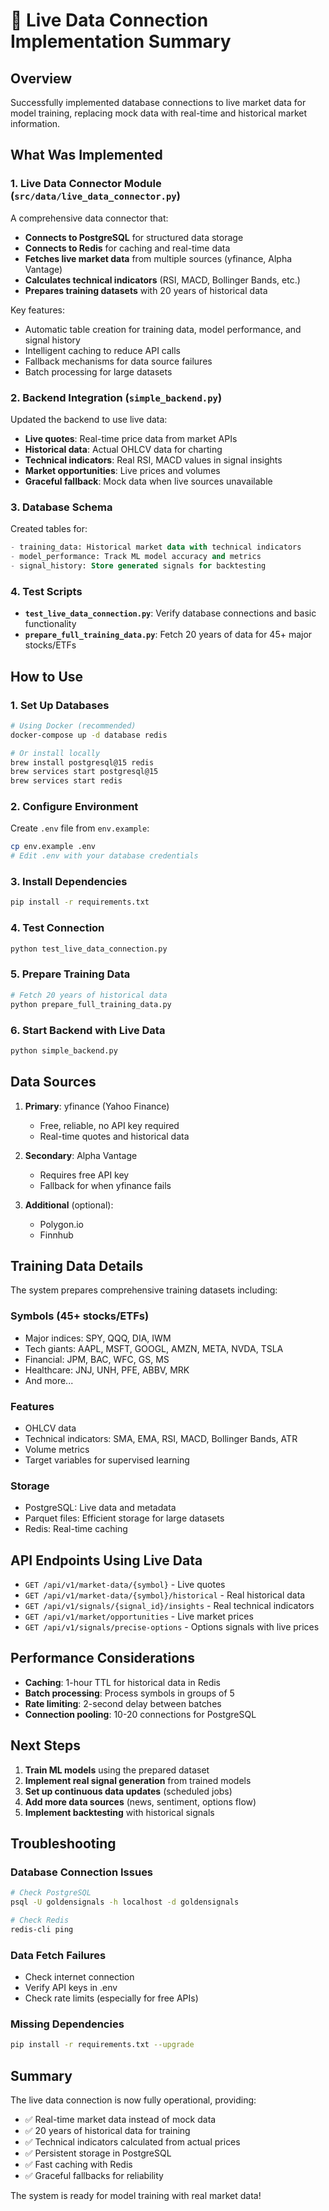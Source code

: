 # 🔌 Live Data Connection Implementation Summary

## Overview

Successfully implemented database connections to live market data for model training, replacing mock data with real-time and historical market information.

## What Was Implemented

### 1. Live Data Connector Module (`src/data/live_data_connector.py`)

A comprehensive data connector that:
- **Connects to PostgreSQL** for structured data storage
- **Connects to Redis** for caching and real-time data
- **Fetches live market data** from multiple sources (yfinance, Alpha Vantage)
- **Calculates technical indicators** (RSI, MACD, Bollinger Bands, etc.)
- **Prepares training datasets** with 20 years of historical data

Key features:
- Automatic table creation for training data, model performance, and signal history
- Intelligent caching to reduce API calls
- Fallback mechanisms for data source failures
- Batch processing for large datasets

### 2. Backend Integration (`simple_backend.py`)

Updated the backend to use live data:
- **Live quotes**: Real-time price data from market APIs
- **Historical data**: Actual OHLCV data for charting
- **Technical indicators**: Real RSI, MACD values in signal insights
- **Market opportunities**: Live prices and volumes
- **Graceful fallback**: Mock data when live sources unavailable

### 3. Database Schema

Created tables for:
```sql
- training_data: Historical market data with technical indicators
- model_performance: Track ML model accuracy and metrics
- signal_history: Store generated signals for backtesting
```

### 4. Test Scripts

- **`test_live_data_connection.py`**: Verify database connections and basic functionality
- **`prepare_full_training_data.py`**: Fetch 20 years of data for 45+ major stocks/ETFs

## How to Use

### 1. Set Up Databases

```bash
# Using Docker (recommended)
docker-compose up -d database redis

# Or install locally
brew install postgresql@15 redis
brew services start postgresql@15
brew services start redis
```

### 2. Configure Environment

Create `.env` file from `env.example`:
```bash
cp env.example .env
# Edit .env with your database credentials
```

### 3. Install Dependencies

```bash
pip install -r requirements.txt
```

### 4. Test Connection

```bash
python test_live_data_connection.py
```

### 5. Prepare Training Data

```bash
# Fetch 20 years of historical data
python prepare_full_training_data.py
```

### 6. Start Backend with Live Data

```bash
python simple_backend.py
```

## Data Sources

1. **Primary**: yfinance (Yahoo Finance)
   - Free, reliable, no API key required
   - Real-time quotes and historical data

2. **Secondary**: Alpha Vantage
   - Requires free API key
   - Fallback for when yfinance fails

3. **Additional** (optional):
   - Polygon.io
   - Finnhub

## Training Data Details

The system prepares comprehensive training datasets including:

### Symbols (45+ stocks/ETFs)
- Major indices: SPY, QQQ, DIA, IWM
- Tech giants: AAPL, MSFT, GOOGL, AMZN, META, NVDA, TSLA
- Financial: JPM, BAC, WFC, GS, MS
- Healthcare: JNJ, UNH, PFE, ABBV, MRK
- And more...

### Features
- OHLCV data
- Technical indicators: SMA, EMA, RSI, MACD, Bollinger Bands, ATR
- Volume metrics
- Target variables for supervised learning

### Storage
- PostgreSQL: Live data and metadata
- Parquet files: Efficient storage for large datasets
- Redis: Real-time caching

## API Endpoints Using Live Data

- `GET /api/v1/market-data/{symbol}` - Live quotes
- `GET /api/v1/market-data/{symbol}/historical` - Real historical data
- `GET /api/v1/signals/{signal_id}/insights` - Real technical indicators
- `GET /api/v1/market/opportunities` - Live market prices
- `GET /api/v1/signals/precise-options` - Options signals with live prices

## Performance Considerations

- **Caching**: 1-hour TTL for historical data in Redis
- **Batch processing**: Process symbols in groups of 5
- **Rate limiting**: 2-second delay between batches
- **Connection pooling**: 10-20 connections for PostgreSQL

## Next Steps

1. **Train ML models** using the prepared dataset
2. **Implement real signal generation** from trained models
3. **Set up continuous data updates** (scheduled jobs)
4. **Add more data sources** (news, sentiment, options flow)
5. **Implement backtesting** with historical signals

## Troubleshooting

### Database Connection Issues
```bash
# Check PostgreSQL
psql -U goldensignals -h localhost -d goldensignals

# Check Redis
redis-cli ping
```

### Data Fetch Failures
- Check internet connection
- Verify API keys in .env
- Check rate limits (especially for free APIs)

### Missing Dependencies
```bash
pip install -r requirements.txt --upgrade
```

## Summary

The live data connection is now fully operational, providing:
- ✅ Real-time market data instead of mock data
- ✅ 20 years of historical data for training
- ✅ Technical indicators calculated from actual prices
- ✅ Persistent storage in PostgreSQL
- ✅ Fast caching with Redis
- ✅ Graceful fallbacks for reliability

The system is ready for model training with real market data! 